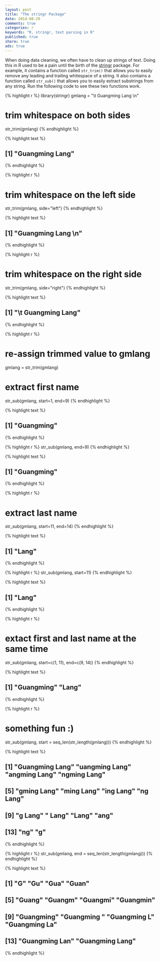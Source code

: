 ```yaml
---
layout: post
title: "The stringr Package"
date: 2014-08-29
comments: true
categories: r
keywords: "R, stringr, text parsing in R"
published: true
share: true
ads: true
---
```


When doing data cleaning, we often have to clean up strings of text. Doing this in R used to be a pain until the birth of the [stringr](https://cran.r-project.org/web/packages/stringr/index.html) package. For example, it contains a function called `str_trim()` that allows you to easily remove any leading and trailing whitespace of a string. It also contains a function called `str_sub()` that allows you to easily extract substrings from any string. Run the following code to see these two functions work.

{% highlight r %}
library(stringr)
gmlang = "\t Guangming Lang \n"

# trim whitespace on both sides
str_trim(gmlang)
{% endhighlight %}



{% highlight text %}
## [1] "Guangming Lang"
{% endhighlight %}



{% highlight r %}
# trim whitespace on the left side
str_trim(gmlang, side="left")
{% endhighlight %}



{% highlight text %}
## [1] "Guangming Lang \n"
{% endhighlight %}



{% highlight r %}
# trim whitespace on the right side
str_trim(gmlang, side="right")
{% endhighlight %}



{% highlight text %}
## [1] "\t Guangming Lang"
{% endhighlight %}



{% highlight r %}
# re-assign trimmed value to gmlang
gmlang = str_trim(gmlang)

# extract first name
str_sub(gmlang, start=1, end=9)
{% endhighlight %}



{% highlight text %}
## [1] "Guangming"
{% endhighlight %}



{% highlight r %}
str_sub(gmlang, end=9)
{% endhighlight %}



{% highlight text %}
## [1] "Guangming"
{% endhighlight %}



{% highlight r %}
# extract last name
str_sub(gmlang, start=11, end=14)
{% endhighlight %}



{% highlight text %}
## [1] "Lang"
{% endhighlight %}



{% highlight r %}
str_sub(gmlang, start=11)
{% endhighlight %}



{% highlight text %}
## [1] "Lang"
{% endhighlight %}



{% highlight r %}
# extact first and last name at the same time
str_sub(gmlang, start=c(1, 11), end=c(9, 14))
{% endhighlight %}



{% highlight text %}
## [1] "Guangming" "Lang"
{% endhighlight %}



{% highlight r %}
# something fun :)
str_sub(gmlang, start = seq_len(str_length(gmlang)))
{% endhighlight %}



{% highlight text %}
##  [1] "Guangming Lang" "uangming Lang"  "angming Lang"   "ngming Lang"   
##  [5] "gming Lang"     "ming Lang"      "ing Lang"       "ng Lang"       
##  [9] "g Lang"         " Lang"          "Lang"           "ang"           
## [13] "ng"             "g"
{% endhighlight %}



{% highlight r %}
str_sub(gmlang, end = seq_len(str_length(gmlang)))
{% endhighlight %}



{% highlight text %}
##  [1] "G"              "Gu"             "Gua"            "Guan"          
##  [5] "Guang"          "Guangm"         "Guangmi"        "Guangmin"      
##  [9] "Guangming"      "Guangming "     "Guangming L"    "Guangming La"  
## [13] "Guangming Lan"  "Guangming Lang"
{% endhighlight %}

